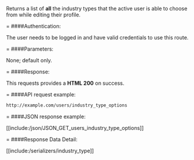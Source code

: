 <!-- --- title: GET /users/industry_type_options -->

Returns a list of **all** the industry types that the active user is able to choose from while editing their profile.

=
####Authentication: 

The user needs to be logged in and have valid credentials to use this route.

=
####Parameters:

None; default only.

=
####Response:

This requests provides a <strong>HTML 200</strong> on success.

=
####API request example:
```html
http://example.com/users/industry_type_options
```

=
####JSON response example:

[[include:/json/JSON_GET_users_industry_type_options]]

=
####Response Data Detail:

[[include:/serializers/industry_type]]